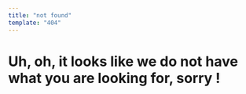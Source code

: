 ```yaml
---
title: "not found"
template: "404"
---
```


# Uh, oh, it looks like we do not have what you are looking for, sorry !